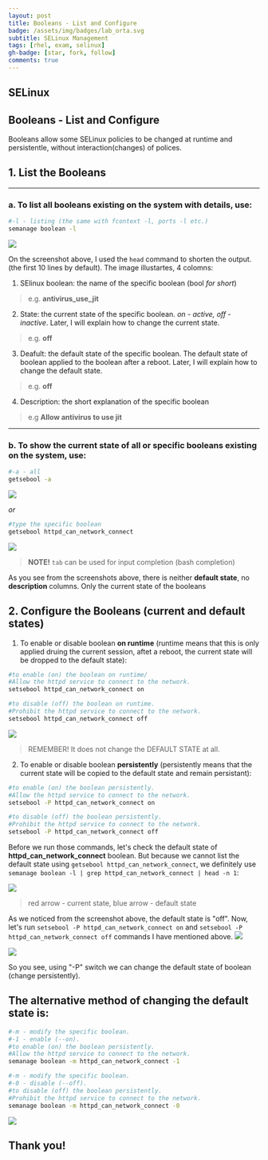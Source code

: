 ```yaml
---
layout: post
title: Booleans - List and Configure
badge: /assets/img/badges/lab_orta.svg
subtitle: SELinux Management
tags: [rhel, exam, selinux]
gh-badge: [star, fork, follow]
comments: true
---
```


## SELinux

## Booleans - **List and Configure**

Booleans allow some SELinux policies to be changed at runtime and persistentle, without interaction(changes) of polices.

## 1. List the Booleans

---

### a. To **list all** booleans existing on the system **with details**, use:
``` bash
#-l - listing (the same with fcontext -l, ports -l etc.) 
semanage boolean -l
```
![](https://i.imgur.com/lQbff6d.png)

On the screenshot above, I used the `head` command to shorten the output. (the first 10 lines by default). The image illustartes, 4 colomns:

1. SElinux boolean: the name of the specific boolean (bool *for short*)
> e.g. **antivirus_use_jit**
2. State: the current state of the specific boolean. *on - active, off - inactive*. Later, I will explain how to change the current state. 
> e.g. **off**
3. Deafult: the default state of the specific boolean. The default state of boolean applied to the boolean after a reboot. Later, I will explain how to change the default state. 
> e.g. **off**
4. Description: the short explanation of the specific boolean 
> e.g **Allow antivirus to use jit**

---

### b. To **show the current state** of all or specific booleans existing on the system, use:

``` bash
#-a - all
getsebool -a
```
![](https://i.imgur.com/sCv7ZdC.png)


*or*

``` bash
#type the specific boolean
getsebool httpd_can_network_connect
```
![](https://i.imgur.com/R1gzMFw.png)

> **NOTE!** `tab` can be used for input completion (bash completion)

As you see from the screenshots above, there is neither **default state**, no **description** columns. Only the current state of the booleans


## 2. Configure the Booleans (current and default states)



1. To enable or disable boolean **on runtime** (runtime means that this is only applied druing the current session, aftet a reboot, the current state will be dropped to the default state):

``` bash
#to enable (on) the boolean on runtime/
#Allow the httpd service to connect to the network.
setsebool httpd_can_network_connect on
```
``` bash
#to disable (off) the boolean on runtime.
#Prohibit the httpd service to connect to the network.
setsebool httpd_can_network_connect off
```
![](https://i.imgur.com/s6Ri9HM.png)
> REMEMBER! It does not change the DEFAULT STATE at all.

2. To enable or disable boolean **persistently** (persistently means that the current state will be copied to the default state and remain persistant):

``` bash
#to enable (on) the boolean persistently.
#Allow the httpd service to connect to the network.
setsebool -P httpd_can_network_connect on
```
``` bash
#to disable (off) the boolean persistently.
#Prohibit the httpd service to connect to the network.
setsebool -P httpd_can_network_connect off
```
Before we run those commands, let's check the default state of **httpd_can_network_connect** boolean. But because we cannot list the default state using `getsebool httpd_can_network_connect`, we definitely use `semanage boolean -l | grep httpd_can_network_connect | head -n 1`:

![](https://i.imgur.com/h3nJMCK.png)
> red arrow - current state, blue arrow - default state

As we noticed from the screenshot above, the default state is "off".
Now, let's run `setsebool -P httpd_can_network_connect on` and `setsebool -P httpd_can_network_connect off` commands I have mentioned above.
![](https://i.imgur.com/6UgfCvy.png)

![](https://i.imgur.com/qMcoREe.png)

So you see, using "-P" switch we can change the default state of boolean (change persistently).

## The alternative method of changing the default state is:

``` bash
#-m - modify the specific boolean.
#-1 - enable (--on).
#to enable (on) the boolean persistently.
#Allow the httpd service to connect to the network.
semanage boolean -m httpd_can_network_connect -1

```

``` bash
#-m - modify the specific boolean.
#-0 - disable (--off).
#to disable (off) the boolean persistently.
#Prohibit the httpd service to connect to the network.
semanage boolean -m httpd_can_network_connect -0
```
![](https://i.imgur.com/Y1q6TJc.png)

## Thank you!



